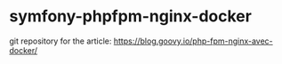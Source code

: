 # symfony-phpfpm-nginx-docker

git repository for the article: https://blog.goovy.io/php-fpm-nginx-avec-docker/

